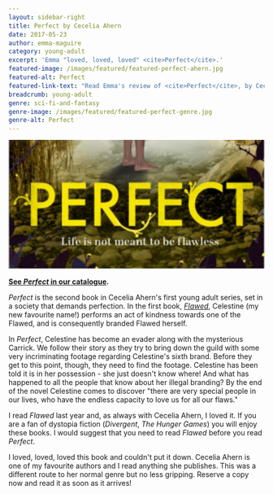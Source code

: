 ```yaml
---
layout: sidebar-right
title: Perfect by Cecelia Ahern
date: 2017-05-23
author: emma-maguire
category: young-adult
excerpt: 'Emma "loved, loved, loved" <cite>Perfect</cite>.'
featured-image: /images/featured/featured-perfect-ahern.jpg
featured-alt: Perfect
featured-link-text: "Read Emma's review of <cite>Perfect</cite>, by Cecelia Ahern."
breadcrumb: young-adult
genre: sci-fi-and-fantasy
genre-image: /images/featured/featured-perfect-genre.jpg
genre-alt: Perfect
---
```


![Perfect](/images/featured/featured-perfect-ahern.jpg)

**[See <cite>Perfect</cite> in our catalogue](https://suffolk.spydus.co.uk/cgi-bin/spydus.exe/ENQ/OPAC/BIBENQ?BRN=2124747).**

<cite>Perfect</cite> is the second book in Cecelia Ahern's first young adult series, set in a society that demands perfection. In the first book, [<cite>Flawed</cite>](ttps://suffolk.spydus.co.uk/cgi-bin/spydus.exe/ENQ/OPAC/BIBENQ?BRN=1899659), Celestine (my new favourite name!) performs an act of kindness towards one of the Flawed, and is consequently branded Flawed herself.

In <cite>Perfect</cite>, Celestine has become an evader along with the mysterious Carrick. We follow their story as they try to bring down the guild with some very incriminating footage regarding Celestine's sixth brand. Before they get to this point, though, they need to find the footage. Celestine has been told it is in her possession - she just doesn't know where! And what has happened to all the people that know about her illegal branding? By the end of the novel Celestine comes to discover "there are very special people in our lives, who have the endless capacity to love us for all our flaws."

I read <cite>Flawed</cite> last year and, as always with Cecelia Ahern, I loved it. If you are a fan of dystopia fiction (<cite>Divergent</cite>, <cite>The Hunger Games</cite>) you will enjoy these books. I would suggest that you need to read <cite>Flawed</cite> before you read <cite>Perfect</cite>.

I loved, loved, loved this book and couldn't put it down. Cecelia Ahern is one of my favourite authors and I read anything she publishes. This was a different route to her normal genre but no less gripping. Reserve a copy now and read it as soon as it arrives!
